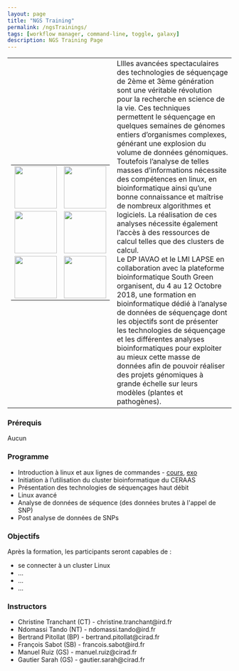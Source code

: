 ```yaml
---
layout: page
title: "NGS Training"
permalink: /ngsTrainings/
tags: [workflow manager, command-line, toggle, galaxy]
description: NGS Training Page
---
```

<table class="table-contact">
<tr>
    <td>
        <table class="table-contact"><tr><td><img height="95" class="img-responsive" src="{{ site.url }}/images/logo/logo_lapse.png" alt="" /></td><td><img height="95"  class="img-responsive" src="{{ site.url }}/images/logo/logo_iavao.jpeg" alt="" /></td></tr>
        <tr><td><img height="95"  class="img-responsive" src="{{ site.url }}/images/logo/logo_ceraas.jpeg" alt="" /></td><td><img height="95"  class="img-responsive" src="{{ site.url }}/images/logo-cirad.png" alt="" /></td></tr>
        <tr><td><img height="95"  class="img-responsive" src="{{ site.url }}/images/logo_ird.png" alt="" /></td><td><img height="95"  class="img-responsive" src="{{ site.url }}/images/logo/logo_isra.jpg" alt="" /></td></tr></table>
    </td>
<td>
Lllles avancées spectaculaires des technologies de séquençage de 2ème et 3ème génération sont une véritable révolution pour la recherche en science de la vie. 
Ces techniques permettent le séquençage en quelques semaines de génomes entiers d’organismes complexes, générant une explosion du volume de données génomiques. <br />
Toutefois l’analyse de telles masses d’informations nécessite des compétences en linux, en bioinformatique ainsi qu’une bonne connaissance et maîtrise de nombreux algorithmes et logiciels. 
La réalisation de ces analyses nécessite également l’accès à des ressources de calcul telles que des clusters de calcul. <br />
Le DP IAVAO et le LMI LAPSE en collaboration avec la plateforme bioinformatique South Green organisent, du 4 au 12 Octobre 2018, une formation en bioinformatique dédié à l’analyse de données de séquençage dont les objectifs sont de présenter les technologies de séquençage et les différentes analyses bioinformatiques pour exploiter au mieux cette masse de données afin de pouvoir réaliser des projets génomiques à grande échelle sur leurs modèles (plantes et pathogènes).
</td>
</tr>
</table>


### Prérequis
Aucun 
<div id="colonne1">
<h3>Programme</h3>
<ul>
<li>Introduction à linux et aux lignes de commandes - <a target="_blank" href="{{ site.url }}/files/linux/GuideDeSurvieLinux-thies2018.pdf">cours</a>, <a target="_blank" href="{{ site.url }}/linux/linuxGuidePractice">exo</a> </li>
<li>Initiation à l’utilisation du cluster  bioinformatique du CERAAS </li>
<li>Présentation des technologies de séquençages haut débit </li>
<li>Linux avancé</li>
<li>Analyse de données de séquence (des données brutes à l'appel de SNP)</li>
<li>Post analyse de données de SNPs</li>    
</ul>
</div>

<div id="colonne2">
<h3>Objectifs</h3>
Après la formation, les participants seront capables de :
<ul>
<li>se connecter à un cluster Linux  </li>
<li>...</li>
<li>...</li>
<li>...</li>
</ul>
</div>


<div id="nextInline" class="clearfix">
<h3>Instructors</h3>
<ul>
    <li>Christine Tranchant (CT) - christine.tranchant@ird.fr</li>
    <li>Ndomassi Tando (NT) - ndomassi.tando@ird.fr </li>
    <li>Bertrand Pitollat (BP) - bertrand.pitollat@cirad.fr </li>
    <li>François Sabot (SB) - francois.sabot@ird.fr </li>
    <li>Manuel Ruiz (GS) - manuel.ruiz@cirad.fr</li>
    <li>Gautier Sarah (GS) - gautier.sarah@cirad.fr</li>
</ul>
</div>

